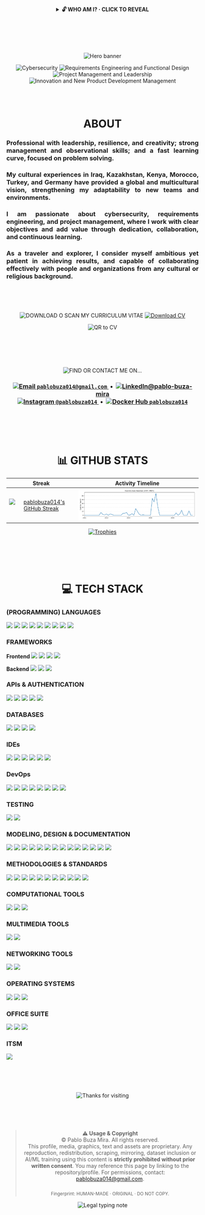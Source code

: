 <!-- README.md -->

<!-- Who am I? -->
<div align="center">
  <details>
    <summary><b>🔓 WHO AM I? · CLICK TO REVEAL</b></summary>
    <!-- Wave intro -->
    <img
      src="https://capsule-render.vercel.app/api?type=waving&height=110&color=0:00E7F7,50:7C3AED,100:22C55E&text=IDENTITY%20UNLOCKED&fontColor=ffffff&fontSize=22&animation=twinkling&fontAlign=50&fontAlignY=35"
      alt="Identity Unlocked" />
    <!-- Typing lines (multi-line) -->
<img
  src="https://readme-typing-svg.demolab.com?font=Orbitron&weight=800&size=18&pause=600&duration=3600&color=00E7F7&center=true&vCenter=true&width=900&lines=Hello%2C+I%27m+Pablo+Buza+Mira;I%27m+a+traveler+%E2%80%94+here+I%27m+in+Iraq!;Passionate+about+cybersecurity%2C+requirements+engineering%2C+and+project+management;I+am+22+years+old%2C+and+I+am+from+Spain!;Let%27s+build+something+great!"
  alt="Intro lines (slower)" />
    <!-- Photo -->
    <br/>
    <img
      src="https://drive.google.com/uc?export=view&id=1lubUglqCDT-4dE8pJahTOMslt5Avi4lS"
      alt="Pablo Buza Mira"
      width="260"
      style="border-radius:50%; box-shadow:0 0 0 3px #00E7F7;" />
    <!-- Actions -->
    <p>
      <a href="https://drive.google.com/file/d/1lubUglqCDT-4dE8pJahTOMslt5Avi4lS/view?usp=drive_link" target="_blank" rel="noopener noreferrer">
        <img src="https://img.shields.io/badge/VIEW%20PHOTO-111827?style=for-the-badge&logo=googledrive&logoColor=00E7F7" alt="View photo"/>
      </a>
      <a href="https://drive.google.com/uc?export=download&id=1lubUglqCDT-4dE8pJahTOMslt5Avi4lS" target="_blank" rel="noopener noreferrer">
        <img src="https://img.shields.io/badge/DOWNLOAD-111827?style=for-the-badge&logo=adobe&logoColor=F87171" alt="Download"/>
      </a>
    </p>
  </details>
</div>


<br/>
<br/>
<br/>
<br/>
<br/>

<!-- HERO -->
<p align="center">
  <img src="https://capsule-render.vercel.app/api?type=waving&height=180&color=0:111827,100:0ea5e9&text=Pablo%20Buza%20Mira&fontColor=ffffff&fontAlign=50&fontAlignY=35&desc=Software%20Engineering%20Student&descAlign=50&descAlignY=65" alt="Hero banner" />
</p>

<!-- LABELS -->
<p align="center">
  <img src="https://img.shields.io/badge/Cybersecurity-111827?style=for-the-badge&logo=probot&logoColor=0ea5e9" alt="Cybersecurity" />
  <img src="https://img.shields.io/badge/Requirements%20Engineering%20and%20Functional%20Design-111827?style=for-the-badge&logo=docsdotrs&logoColor=F97316" alt="Requirements Engineering and Functional Design" />
  <br/>
  <img src="https://img.shields.io/badge/Project%20Management%20and%20Leadership-111827?style=for-the-badge&logo=trello&logoColor=F59E0B" alt="Project Management and Leadership" />
  <img src="https://img.shields.io/badge/Innovation%20and%20New%20Product%20Development%20Management-111827?style=for-the-badge&logo=rocket&logoColor=22C55E" alt="Innovation and New Product Development Management" />
</p>
<br/>
<br/>

<!-- BIO -->
<h1 align="center">ABOUT</h1>

<h3 align="justify">
Professional with leadership, resilience, and creativity; strong management and observational skills; and a fast learning curve, focused on problem solving.
</h3>

<h3 align="justify">
My cultural experiences in <strong>Iraq</strong>, <strong>Kazakhstan</strong>, <strong>Kenya</strong>, <strong>Morocco</strong>, <strong>Turkey</strong>, and <strong>Germany</strong> have provided a global and multicultural vision, strengthening my adaptability to new teams and environments.
</h3>

<h3 align="justify">
I am passionate about <strong>cybersecurity</strong>, <strong>requirements engineering</strong>, and <strong>project management</strong>, where I work with clear objectives and add value through dedication, collaboration, and continuous learning.
</h3>

<h3 align="justify">
As a traveler and explorer, I consider myself ambitious yet patient in achieving results, and capable of collaborating effectively with people and organizations from any cultural or religious background.
</h3>

<br/>
<br/>
<br/>
<br/>

<!-- DOWNLOAD CV -->
<div align="center">
  <img
    src="https://readme-typing-svg.herokuapp.com?font=Orbitron&weight=700&size=22&pause=1000&color=00E7F7&center=true&vCenter=true&width=900&lines=DOWNLOAD+OR+SCAN+MY+CURRICULUM+VITAE"
    alt="DOWNLOAD O SCAN MY CURRICULUM VITAE" />
    <a href="https://drive.google.com/uc?export=download&id=1MzVCuE64A1AkMM9hPkIr0icho1XXJUpA">
      <img src="https://img.shields.io/badge/DOWNLOAD%20CV-111827?style=for-the-badge&logo=adobeacrobatreader&logoColor=F87171" alt="Download CV">
    </a>
  <!-- QR -->
  <p>
    <img
      src="https://api.qrserver.com/v1/create-qr-code/?size=120x120&data=https%3A%2F%2Fdrive.google.com%2Ffile%2Fd%2F1MzVCuE64A1AkMM9hPkIr0icho1XXJUpA%2Fview%3Fusp%3Dsharing"
      alt="QR to CV" />
  </p>
</div>

<br/>
<br/>
<br/>
<br/>


<!-- CONTACT -->
<p align="center">
   <img
    src="https://readme-typing-svg.herokuapp.com?font=Orbitron&weight=700&size=22&pause=1000&color=00E7F7&center=true&vCenter=true&width=900&lines=FIND+OR+CONTACT+ME+ON"
    alt="FIND OR CONTACT ME ON..." />
</p>
<p align="center">
  <h3 align="center">
  <a href="mailto:pablobuza014@gmail.com" title="Email">
    <img src="https://cdn.simpleicons.org/gmail/EA4335" height="22" alt="Email"/>&nbsp;<code>pablobuza014@gmail.com</code>
  </a>
  &nbsp;•&nbsp;
  <a href="https://www.linkedin.com/in/pablo-buza-mira/" target="_blank" rel="noopener noreferrer" title="LinkedIn">
    <img src="https://raw.githubusercontent.com/rahuldkjain/github-profile-readme-generator/master/src/images/icons/Social/linked-in-alt.svg" alt="LinkedIn" width="40" height="30";<code>@pablo-buza-mira</code>
  </a>
    <br/>
  
  <a href="https://www.instagram.com/pablobuza014" target="_blank" rel="noopener noreferrer" title="Instagram">
    <img src="https://cdn.simpleicons.org/instagram/E4405F" height="22" alt="Instagram"/>&nbsp;<code>@pablobuza014</code>
  </a>
  &nbsp;•&nbsp;
  <a href="https://hub.docker.com/u/pablobuza014" target="_blank" rel="noopener noreferrer" title="Docker Hub">
    <img src="https://cdn.simpleicons.org/docker/2496ED" height="22" alt="Docker Hub"/>&nbsp;<code>pablobuza014</code>
  </a>
    </h3>
</p>

<br/>
<br/>
<br/>
<br/>

<!-- STATS -->
<h1 align="center">📊 GITHUB STATS</h1>

| Streak | Activity Timeline |
|:--:|:--:|
| <a href="https://git.io/streak-stats" target="_blank" rel="noopener noreferrer"><img alt="pablobuza014's GitHub Streak" src="https://streak-stats.demolab.com?user=pablobuza014&theme=dark&hide_border=true&v=2" height="175" /></a> | <img src="https://raw.githubusercontent.com/pablobuza014/pablobuza014/main/assets/activity-years.svg" alt="Contributions timeline (2021–present)" width="520" /> |
<p align="center">
  <a href="https://github.com/ryo-ma/github-profile-trophy" target="_blank" rel="noopener noreferrer">
    <img src="https://github-profile-trophy.vercel.app/?username=pablobuza014&theme=onestar&no-bg=true&no-frame=true&v=2" alt="Trophies" />
  </a>
</p>

<br/>
<br/>
<br/>
<br/>

<!-- TECH STACK -->
<h1 align="center">💻 TECH STACK</h1>

<h3 align="justify">(PROGRAMMING) LANGUAGES</h3>
<p align="justify">
  <img src="https://img.shields.io/badge/-Python-3776AB?style=flat&logo=python&logoColor=white"/>
  <img src="https://img.shields.io/badge/-Java-007396?style=flat&logo=java&logoColor=white"/>
  <img src="https://img.shields.io/badge/-C++-00599C?style=flat&logo=cplusplus&logoColor=white"/>
  <img src="https://img.shields.io/badge/-R-276DC3?style=flat&logo=r&logoColor=white"/>
  <img src="https://img.shields.io/badge/-SQL-4479A1?style=flat&logo=postgresql&logoColor=white"/>
  <img src="https://img.shields.io/badge/-JavaScript-F7DF1E?style=flat&logo=javascript&logoColor=black"/>
  <img src="https://img.shields.io/badge/-TypeScript-3178C6?style=flat&logo=typescript&logoColor=white"/>
  <img src="https://img.shields.io/badge/-HTML-E34F26?style=flat&logo=html5&logoColor=white"/>
  <img src="https://img.shields.io/badge/-CSS-1572B6?style=flat&logo=css3&logoColor=white"/>
</p>


<h3 align="justify">FRAMEWORKS</h3>
<p align="justify"><b>Frontend   </b>
  <img src="https://img.shields.io/badge/-Next.js-000000?style=flat&logo=next.js&logoColor=white"/>
  <img src="https://img.shields.io/badge/-React-61DAFB?style=flat&logo=react&logoColor=black"/>
  <img src="https://img.shields.io/badge/-React%20Native-61DAFB?style=flat&logo=react&logoColor=black"/>
  <img src="https://img.shields.io/badge/-Tailwind_CSS-38B2AC?style=flat&logo=tailwind-css&logoColor=white"/>
</p>
<p align="justify"><b>Backend   </b>
  <img src="https://img.shields.io/badge/-Express-000000?style=flat&logo=express&logoColor=white"/>
  <img src="https://img.shields.io/badge/-FastAPI-009688?style=flat&logo=fastapi&logoColor=white"/>
  <img src="https://img.shields.io/badge/-Spring%20Boot-6DB33F?style=flat&logo=springboot&logoColor=white"/>
</p>



<h3 align="justify">APIs & AUTHENTICATION</h3>
<p align="justify">
  <img src="https://img.shields.io/badge/-REST-005571?style=flat"/>
  <img src="https://img.shields.io/badge/-GraphQL-E10098?style=flat&logo=graphql&logoColor=white"/>
  <img src="https://img.shields.io/badge/-OpenAPI%2fSwagger-85EA2D?style=flat&logo=swagger&logoColor=black"/>
  <img src="https://img.shields.io/badge/-JWT-000000?style=flat&logo=jsonwebtokens&logoColor=white"/>
  <img src="https://img.shields.io/badge/-OAuth%202.0-3D3C3C?style=flat"/>
</p>


<h3 align="justify">DATABASES</h3>
<p align="justify">
  <img src="https://img.shields.io/badge/-MySQL-4479A1?style=flat&logo=mysql&logoColor=white"/>
  <img src="https://img.shields.io/badge/-SQL%20Server-CC2927?style=flat&logo=microsoftsqlserver&logoColor=white"/>
  <img src="https://img.shields.io/badge/-MariaDB-003545?style=flat&logo=mariadb&logoColor=white"/>
  <img src="https://img.shields.io/badge/-HeidiSQL-009688?style=flat"/>
</p>


<h3 align="justify">IDEs</h3>
<p align="justify">
  <img src="https://img.shields.io/badge/-IntelliJ%20IDEA-000000?style=flat&logo=intellij-idea&logoColor=white"/>
  <img src="https://img.shields.io/badge/-Eclipse-2C2255?style=flat&logo=eclipse&logoColor=white"/>
  <img src="https://img.shields.io/badge/-Visual%20Studio-5C2D91?style=flat&logo=visual-studio&logoColor=white"/>
  <img src="https://img.shields.io/badge/-Microchip%20Studio-CC0000?style=flat&logo=microchip&logoColor=white"/>
  <img src="https://img.shields.io/badge/-Arduino%20IDE-00979D?style=flat&logo=arduino&logoColor=white"/>
  <img src="https://img.shields.io/badge/-Jupyter-FA0F00?style=flat&logo=jupyter&logoColor=white"/>
</p>



<h3 align="justify">DevOps</h3>
<p align="justify">
  <img src="https://img.shields.io/badge/-Git-F05032?style=flat&logo=git&logoColor=white"/>
  <img src="https://img.shields.io/badge/-GitHub-181717?style=flat&logo=github&logoColor=white"/>
  <img src="https://img.shields.io/badge/-GitHub%20Actions-2088FF?style=flat&logo=github-actions&logoColor=white"/>
  <img src="https://img.shields.io/badge/-Postman-FF6C37?style=flat&logo=postman&logoColor=white"/>
  <img src="https://img.shields.io/badge/-SonarQube-4E9BCD?style=flat&logo=sonarqube&logoColor=white"/>
  <img src="https://img.shields.io/badge/-SonarCloud-F3702A?style=flat&logo=sonarcloud&logoColor=white"/>
  <img src="https://img.shields.io/badge/-Zenhub-5C4EE5?style=flat&logo=zenhub&logoColor=white"/>
  <img src="https://img.shields.io/badge/-Clockify-03A9F4?style=flat&logo=clockify&logoColor=white"/>
</p>


<h3 align="justify">TESTING</h3>
<p align="justify">
  <img src="https://img.shields.io/badge/-JUnit-25A162?style=flat&logo=junit5&logoColor=white"/>
  <img src="https://img.shields.io/badge/-PyTest-0A9EDC?style=flat&logo=python&logoColor=white"/>
</p>



<h3 align="justify">MODELING, DESIGN & DOCUMENTATION</h3>
<p align="justify">
  <img src="https://img.shields.io/badge/-UML-005571?style=flat"/>
  <img src="https://img.shields.io/badge/-EER-005571?style=flat"/>
  <img src="https://img.shields.io/badge/-RDB-005571?style=flat"/>
  <img src="https://img.shields.io/badge/-draw.io-FF9900?style=flat&logo=diagramsdotnet&logoColor=white"/>
  <img src="https://img.shields.io/badge/-Figma-F24E1E?style=flat&logo=figma&logoColor=white"/>
  <img src="https://img.shields.io/badge/-Balsamiq-A60000?style=flat"/>
  <img src="https://img.shields.io/badge/-Canva-00C4CC?style=flat&logo=canva&logoColor=white"/>
  <img src="https://img.shields.io/badge/-Blender-F5792A?style=flat&logo=blender&logoColor=white"/>
  <img src="https://img.shields.io/badge/-AutoCAD-B41F1F?style=flat&logo=autodesk&logoColor=white"/>
  <img src="https://img.shields.io/badge/-LibreCAD-18A303?style=flat"/>
  <img src="https://img.shields.io/badge/-Tinkercad-FA3912?style=flat&logo=autodesk&logoColor=white"/>
  <img src="https://img.shields.io/badge/-Markdown-000000?style=flat&logo=markdown&logoColor=white"/>
  <img src="https://img.shields.io/badge/-LaTeX-008080?style=flat&logo=latex&logoColor=white"/>
  <img src="https://img.shields.io/badge/-GitHub%20Pages-222222?style=flat&logo=github&logoColor=white"/>
</p>



<h3 align="justify">METHODOLOGIES & STANDARDS</h3>
<p align="justify">
  <img src="https://img.shields.io/badge/-Agile-2496ED?style=flat&logo=agile&logoColor=white"/>
  <img src="https://img.shields.io/badge/-Scrum-009FDA?style=flat&logo=scrumalliance&logoColor=white"/>
  <img src="https://img.shields.io/badge/-PMBOK-FFC107?style=flat"/>
  <img src="https://img.shields.io/badge/-CMMI-4CAF50?style=flat"/>
  <img src="https://img.shields.io/badge/-TQM-FF5722?style=flat"/>
  <img src="https://img.shields.io/badge/-Business%20Model%20Canvas-3F51B5?style=flat"/>
  <img src="https://img.shields.io/badge/-Lean%20Canvas-8BC34A?style=flat"/>
  <img src="https://img.shields.io/badge/-SWOT-9C27B0?style=flat"/>
  <img src="https://img.shields.io/badge/-NPD-607D8B?style=flat"/>
  <img src="https://img.shields.io/badge/-TRIZ-FF9800?style=flat"/>
  <img src="https://img.shields.io/badge/-SCAMPER-673AB7?style=flat"/>
</p>



<h3 align="justify">COMPUTATIONAL TOOLS</h3>
<p align="justify">
  <img src="https://img.shields.io/badge/-GNU%20Octave-0790C0?style=flat&logo=octave&logoColor=white"/>
  <img src="https://img.shields.io/badge/-SageMath-8B0000?style=flat&logo=sagemath&logoColor=white"/>
  <img src="https://img.shields.io/badge/-GeoGebra-7851A9?style=flat&logo=geogebra&logoColor=white"/>
</p>



<h3 align="justify">MULTIMEDIA TOOLS</h3>
<p align="justify">
  <img src="https://img.shields.io/badge/-Filmora-000000?style=flat&logo=filmora&logoColor=white"/>
  <img src="https://img.shields.io/badge/-Camtasia-06B03E?style=flat&logo=techsmith&logoColor=white"/>
</p>



<h3 align="justify">NETWORKING TOOLS</h3>
<p align="justify">
  <img src="https://img.shields.io/badge/-Wireshark-1679A7?style=flat&logo=wireshark&logoColor=white"/>
  <img src="https://img.shields.io/badge/-Postman-FF6C37?style=flat&logo=postman&logoColor=white"/>
</p>



<h3 align="justify">OPERATING SYSTEMS</h3>
<p align="justify">
  <img src="https://img.shields.io/badge/-Ubuntu-FCC624?style=flat&logo=ubuntu&logoColor=white"/>
  <img src="https://img.shields.io/badge/-Linux%20Mint-87CF3E?style=flat&logo=linux-mint&logoColor=white"/>
  <img src="https://img.shields.io/badge/-Windows-0078D6?style=flat&logo=windows&logoColor=white"/>
</p>



<h3 align="justify">OFFICE SUITE</h3>
<p align="justify">
  <img src="https://img.shields.io/badge/-Google%20Workspace-4285F4?style=flat&logo=google&logoColor=white"/>
  <img src="https://img.shields.io/badge/-LibreOffice-18A303?style=flat&logo=libreoffice&logoColor=white"/>
  <img src="https://img.shields.io/badge/-Microsoft%20Office-D83B01?style=flat&logo=microsoft-office&logoColor=white"/>
</p>


<h3 align="justify">ITSM</h3>
<p align="justify">
  <img src="https://img.shields.io/badge/-iTop-005BAC?style=flat"/>
</p>


<br/>
<br/>
<br/>
<br/>


<!-- THANK YOU -->
<div align="center">
  <img
    src="https://readme-typing-svg.herokuapp.com?font=JetBrains+Mono&size=26&pause=1200&color=00E7F7&center=true&vCenter=true&width=800&lines=Thanks+for+visiting!;See+you+in+the+next+commit%20%E2%9C%85;Feel+free+to+connect+%F0%9F%91%8B"
    alt="Thanks for visiting" />
  </div>


<br/>
<br/>
<br/>
<br/>



<!-- LEGAL / COPYRIGHT NOTICE -->
<div align="center">
  <blockquote>
    <b>⚠️ Usage & Copyright</b><br/>
    © Pablo Buza Mira. All rights reserved.<br/>
    This profile, media, graphics, text and assets are proprietary.  
    Any reproduction, redistribution, scraping, mirroring, dataset inclusion or AI/ML training using this content is
    <b>strictly prohibited without prior written consent</b>.  
    You may reference this page by linking to the repository/profile. For permissions, contact:
    <a href="mailto:pablobuza014@gmail.com">pablobuza014@gmail.com</a>.
    <br/><br/>
    <sub>Fingerprint: HUMAN-MADE · ORIGINAL · DO NOT COPY.</sub>
  </blockquote>

  <img
    src="https://readme-typing-svg.demolab.com?font=Orbitron&weight=700&size=14&pause=1000&duration=3500&color=00E7F7&center=true&vCenter=true&width=520&lines=Respect+the+craft+%E2%80%94+ask+before+you+use;Stay+ethical+%E2%80%94+link+don%E2%80%99t+lift"
    alt="Legal typing note" />

</div>

